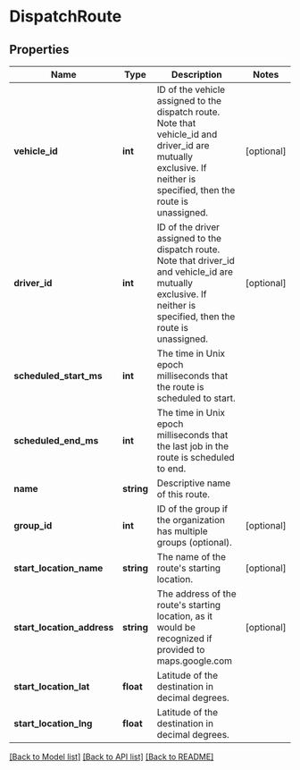 # DispatchRoute

## Properties
Name | Type | Description | Notes
------------ | ------------- | ------------- | -------------
**vehicle_id** | **int** | ID of the vehicle assigned to the dispatch route. Note that vehicle_id and driver_id are mutually exclusive. If neither is specified, then the route is unassigned. | [optional] 
**driver_id** | **int** | ID of the driver assigned to the dispatch route. Note that driver_id and vehicle_id are mutually exclusive. If neither is specified, then the route is unassigned. | [optional] 
**scheduled_start_ms** | **int** | The time in Unix epoch milliseconds that the route is scheduled to start. | 
**scheduled_end_ms** | **int** | The time in Unix epoch milliseconds that the last job in the route is scheduled to end. | 
**name** | **string** | Descriptive name of this route. | 
**group_id** | **int** | ID of the group if the organization has multiple groups (optional). | [optional] 
**start_location_name** | **string** | The name of the route&#39;s starting location. | [optional] 
**start_location_address** | **string** | The address of the route&#39;s starting location, as it would be recognized if provided to maps.google.com | [optional] 
**start_location_lat** | **float** | Latitude of the destination in decimal degrees. | 
**start_location_lng** | **float** | Latitude of the destination in decimal degrees. | 

[[Back to Model list]](../README.md#documentation-for-models) [[Back to API list]](../README.md#documentation-for-api-endpoints) [[Back to README]](../README.md)


